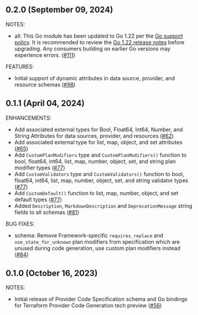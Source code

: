 ## 0.2.0 (September 09, 2024)

NOTES:

* all: This Go module has been updated to Go 1.22 per the [Go support policy](https://go.dev/doc/devel/release#policy). It is recommended to review the [Go 1.22 release notes](https://go.dev/doc/go1.22) before upgrading. Any consumers building on earlier Go versions may experience errors. ([#111](https://github.com/NaverCloudPlatform/terraform-plugin-codegen-spec/issues/111))

FEATURES:

* Initial support of dynamic attributes in data source, provider, and resource schemas ([#98](https://github.com/NaverCloudPlatform/terraform-plugin-codegen-spec/issues/98))

## 0.1.1 (April 04, 2024)

ENHANCEMENTS:

* Add associated external types for Bool, Float64, Int64, Number, and String Attributes for data sources, provider, and resources ([#62](https://github.com/NaverCloudPlatform/terraform-plugin-codegen-spec/issues/62))
* Add associated external type for list, map, object, and set attributes ([#65](https://github.com/NaverCloudPlatform/terraform-plugin-codegen-spec/issues/65))
* Add `CustomPlanModifiers` type and `CustomPlanModifiers()` function to bool, float64, int64, list, map, number, object, set, and string plan modifier types ([#77](https://github.com/NaverCloudPlatform/terraform-plugin-codegen-spec/issues/77))
* Add `CustomValidators` type and `CustomValidators()` function to  bool, float64, int64, list, map, number, object, set, and string validator types ([#77](https://github.com/NaverCloudPlatform/terraform-plugin-codegen-spec/issues/77))
* Add `CustomDefault()` function to list, map, number, object, and set default types ([#77](https://github.com/NaverCloudPlatform/terraform-plugin-codegen-spec/issues/77))
* Added `Description`, `MarkdownDescription` and `DeprecationMessage` string fields to all schemas ([#81](https://github.com/NaverCloudPlatform/terraform-plugin-codegen-spec/issues/81))

BUG FIXES:

* schema: Remove Framework-specific `requires_replace` and `use_state_for_unknown` plan modifiers from specification which are unused during code generation, use custom plan modifiers instead ([#84](https://github.com/NaverCloudPlatform/terraform-plugin-codegen-spec/issues/84))

## 0.1.0 (October 16, 2023)

NOTES:

* Initial release of Provider Code Specification schema and Go bindings for Terraform Provider Code Generation tech preview ([#56](https://github.com/NaverCloudPlatform/terraform-plugin-codegen-spec/issues/56))

